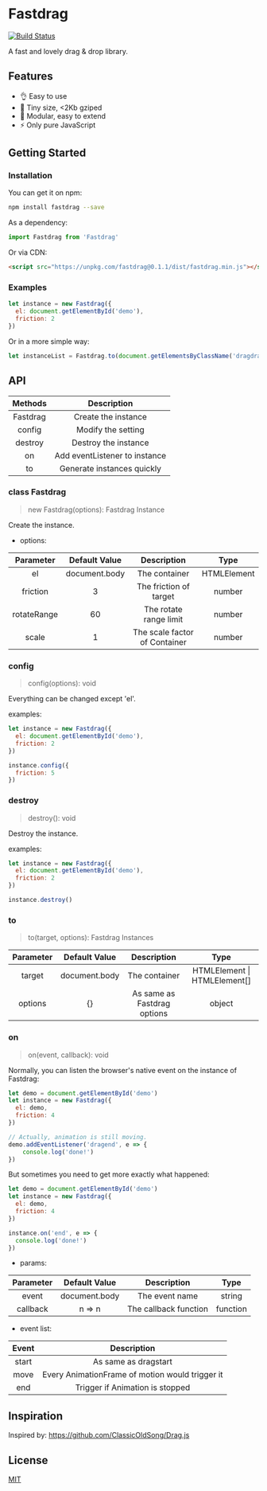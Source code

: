 # Fastdrag

[![Build Status](https://www.travis-ci.org/qkorbit/fastdrag.svg?branch=master)](https://www.travis-ci.org/qkorbit/fastdrag)

A fast and lovely drag & drop library.

## Features

* 👌 Easy to use
* 🚀 Tiny size, <2Kb gziped
* 🤣 Modular, easy to extend
* ⚡️ Only pure JavaScript

## Getting Started

### Installation

You can get it on npm:

```bash
npm install fastdrag --save
```

As a dependency:

```javascript
import Fastdrag from 'Fastdrag'
```

Or via CDN:

```html
<script src="https://unpkg.com/fastdrag@0.1.1/dist/fastdrag.min.js"></script>
```

### Examples

```javascript
let instance = new Fastdrag({
  el: document.getElementById('demo'),
  friction: 2
})
```

Or in a more simple way:

```javascript
let instanceList = Fastdrag.to(document.getElementsByClassName('dragdrag'))
```

## API

|   Methods   |   Description   |
|:--------:|:--------:|
|Fastdrag  | Create the instance  |
|config | Modify the setting |
|destroy | Destroy the instance |
|on | Add eventListener to instance |
|to | Generate instances quickly |

### class Fastdrag

> new Fastdrag(options): Fastdrag Instance

Create the instance.

* options:

|   Parameter   |  Default Value  |   Description   | Type    |
|:--------:|:--------:|:--------:|:--------:|
|el| document.body |The container|HTMLElement|
|friction| 3 |The friction of target|number|
|rotateRange| 60 |The rotate range limit|number|
|scale|1|The scale factor of Container|number|

### config

> config(options): void

Everything can be changed except 'el'.

examples:

```javascript
let instance = new Fastdrag({
  el: document.getElementById('demo'),
  friction: 2
})

instance.config({
  friction: 5
})
```
### destroy

> destroy(): void

Destroy the instance.

examples:

```javascript
let instance = new Fastdrag({
  el: document.getElementById('demo'),
  friction: 2
})

instance.destroy()
```

### to

> to(target, options): Fastdrag Instances

|   Parameter   |  Default Value  |   Description   | Type    |
|:--------:|:--------:|:--------:|:--------:|
|target| document.body |The container|HTMLElement \| HTMLElement[]|
|options| {} |As same as Fastdrag options|object|


### on

> on(event, callback): void

Normally, you can listen the browser's native event on the instance of Fastdrag:

```javascript
let demo = document.getElementById('demo')
let instance = new Fastdrag({
  el: demo,
  friction: 4
})

// Actually, animation is still moving.
demo.addEventListener('dragend', e => {
	console.log('done!')
})

```

But sometimes you need to get more exactly what happened:

```javascript
let demo = document.getElementById('demo')
let instance = new Fastdrag({
  el: demo,
  friction: 4
})

instance.on('end', e => {
  console.log('done!')
})

```

* params:

|   Parameter   |  Default Value  |   Description   | Type    |
|:--------:|:--------:|:--------:|:--------:|
|event| document.body |The event name|string|
|callback| n => n |The callback function|function|

* event list:

|   Event   |   Description   |
|:--------:|:--------:|
|start  | As same as dragstart  |
|move | Every AnimationFrame of motion would trigger it |
|end | Trigger if Animation is stopped |


## Inspiration

Inspired by: https://github.com/ClassicOldSong/Drag.js

## License

[MIT](LICENSE)